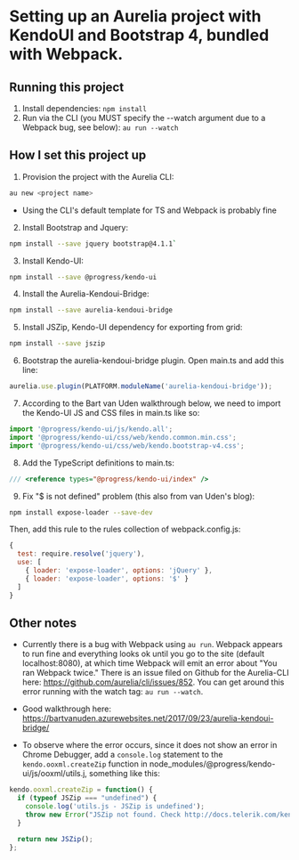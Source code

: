 # Setting up an Aurelia project with KendoUI and Bootstrap 4, bundled with Webpack.

## Running this project

1. Install dependencies: `npm install`
2. Run via the CLI (you MUST specify the --watch argument due to a Webpack bug, see below): `au run --watch`

## How I set this project up

1. Provision the project with the Aurelia CLI: 
```bash
au new <project name>
```
  * Using the CLI's default template for TS and Webpack is probably fine
2. Install Bootstrap and Jquery: 
```bash
npm install --save jquery bootstrap@4.1.1`
```
3. Install Kendo-UI:
```bash
npm install --save @progress/kendo-ui
```
4. Install the Aurelia-Kendoui-Bridge:
```bash
npm install --save aurelia-kendoui-bridge
```
5. Install JSZip, Kendo-UI dependency for exporting from grid:
```bash
npm install --save jszip
```
6. Bootstrap the aurelia-kendoui-bridge plugin. Open main.ts and add this line:
```typescript
aurelia.use.plugin(PLATFORM.moduleName('aurelia-kendoui-bridge'));
```
7. According to the Bart van Uden walkthrough below, we need to import the Kendo-UI JS and CSS files in main.ts like so:
```typescript
import '@progress/kendo-ui/js/kendo.all';
import '@progress/kendo-ui/css/web/kendo.common.min.css';
import '@progress/kendo-ui/css/web/kendo.bootstrap-v4.css';
```
8. Add the TypeScript definitions to main.ts:
```typescript
/// <reference types="@progress/kendo-ui/index" />
```
9. Fix "$ is not defined" problem (this also from van Uden's blog):
```bash
npm install expose-loader --save-dev
```
Then, add this rule to the rules collection of webpack.config.js:
```javascript
{
  test: require.resolve('jquery'),
  use: [
    { loader: 'expose-loader', options: 'jQuery' },
    { loader: 'expose-loader', options: '$' }
  ]
}
```

## Other notes

* Currently there is a bug with Webpack using `au run`. Webpack appears to run fine and everything looks ok until you go to the site (default localhost:8080), at which time Webpack will emit an error about "You ran Webpack twice." There is an issue filed on Github for the Aurelia-CLI here: https://github.com/aurelia/cli/issues/852. You can get around this error running with the watch tag: `au run --watch`.

* Good walkthrough here: https://bartvanuden.azurewebsites.net/2017/09/23/aurelia-kendoui-bridge/

* To observe where the error occurs, since it does not show an error in Chrome Debugger, add a `console.log` statement to the `kendo.ooxml.createZip` function in node_modules/@progress/kendo-ui/js/ooxml/utils.j, something like this:
```javascript
kendo.ooxml.createZip = function() {
  if (typeof JSZip === "undefined") {
    console.log('utils.js - JSZip is undefined');
    throw new Error("JSZip not found. Check http://docs.telerik.com/kendo-ui/framework/excel/introduction#requirements for more details.");
  }

  return new JSZip();
};
```


